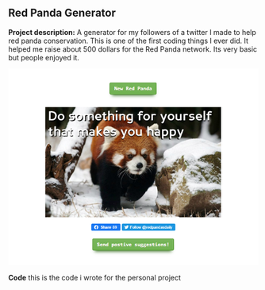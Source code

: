 ## Red Panda Generator 

**Project description:** A generator for my followers of a twitter I made to help red panda conservation. This is one of the first coding things I ever did. It helped me raise about 500 dollars for the Red Panda network. Its very basic but people enjoyed it. 

<img src="/projects/generator.png"/>

**Code** this is the code i wrote for the personal project 
